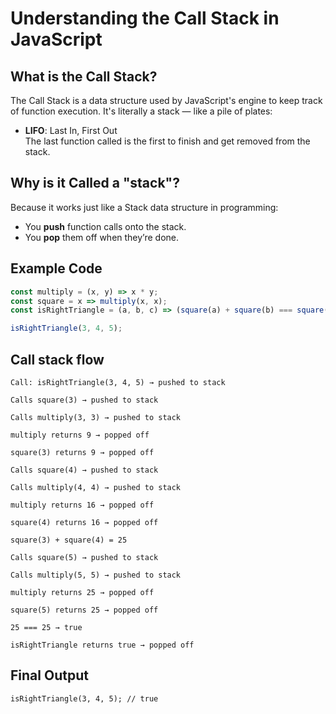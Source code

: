 # Understanding the Call Stack in JavaScript

## What is the Call Stack?

The Call Stack is a data structure used by JavaScript's engine to keep track of function execution. It's literally a stack — like a pile of plates:

- **LIFO**: Last In, First Out  
  The last function called is the first to finish and get removed from the stack.

## Why is it Called a "stack"?

Because it works just like a Stack data structure in programming:

- You **push** function calls onto the stack.
- You **pop** them off when they’re done.

## Example Code

```javascript
const multiply = (x, y) => x * y;
const square = x => multiply(x, x);
const isRightTriangle = (a, b, c) => (square(a) + square(b) === square(c));

isRightTriangle(3, 4, 5);

```
## Call stack flow

```
Call: isRightTriangle(3, 4, 5) → pushed to stack

Calls square(3) → pushed to stack

Calls multiply(3, 3) → pushed to stack

multiply returns 9 → popped off

square(3) returns 9 → popped off

Calls square(4) → pushed to stack

Calls multiply(4, 4) → pushed to stack

multiply returns 16 → popped off

square(4) returns 16 → popped off

square(3) + square(4) = 25

Calls square(5) → pushed to stack

Calls multiply(5, 5) → pushed to stack

multiply returns 25 → popped off

square(5) returns 25 → popped off

25 === 25 → true

isRightTriangle returns true → popped off
```

## Final Output
```
isRightTriangle(3, 4, 5); // true
```